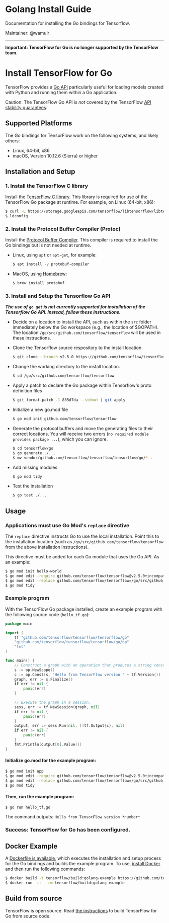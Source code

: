 # Golang Install Guide 

Documentation for installing the Go bindings for Tensorflow.

Maintainer: @wamuir

* * *

**Important: TensorFlow for Go is no longer supported by the
TensorFlow team.**

# Install TensorFlow for Go

TensorFlow provides a
[Go API](https://pkg.go.dev/github.com/tensorflow/tensorflow/tensorflow/go)
particularly useful for loading models created with Python and running them
within a Go application.

Caution: The TensorFlow Go API is *not* covered by the TensorFlow
[API stability guarantees](https://www.tensorflow.org/guide/versions).


## Supported Platforms

The Go bindings for TensorFlow work on the following systems, and likely others:

* Linux, 64-bit, x86
* macOS, Version 10.12.6 (Sierra) or higher


## Installation and Setup

### 1. Install the TensorFlow C library

Install the [TensorFlow C library](https://www.tensorflow.org/install/lang_c). This
library is required for use of the TensorFlow Go package at runtime. For example,
on Linux (64-bit, x86):

  ```sh
  $ curl -L https://storage.googleapis.com/tensorflow/libtensorflow/libtensorflow-cpu-linux-x86_64-2.5.0.tar.gz | tar xz --directory /usr/local
  $ ldconfig
  ```

### 2. Install the Protocol Buffer Compiler (Protoc)

Install the [Protocol Buffer Compiler](https://developers.google.com/protocol-buffers).
This compiler is required to install the Go bindings but is not needed at runtime.

- Linux, using `apt` or `apt-get`, for example:

  ```sh
  $ apt install -y protobuf-compiler
  ```

- MacOS, using [Homebrew](https://brew.sh/):

  ```sh
  $ brew install protobuf
  ```

### 3. Install and Setup the Tensorflow Go API

***The use of `go get` is not currently supported for installation of the Tensorflow Go API.
Instead, follow these instructions.***

- Decide on a location to install the API, such as within the `src` folder immediately below
the Go workspace (e.g., the location of $GOPATH).  The location `/go/src/github.com/tensorflow/tensorflow`
will be used in these instructions.

- Clone the Tensorflow source respository to the install location

  ```sh
  $ git clone --branch v2.5.0 https://github.com/tensorflow/tensorflow.git /go/src/github.com/tensorflow/tensorflow
  ```

- Change the working directory to the install location.
 
   ```sh
   $ cd /go/src/github.com/tensorflow/tensorflow
   ```

- Apply a patch to declare the Go package within Tensorflow's proto definition files

   ```sh
   $ git format-patch -1 835d7da --stdout | git apply
   ```

- Initialize a new go.mod file

   ```sh
   $ go mod init github.com/tensorflow/tensorflow
   ```

- Generate the protocol buffers and move the generating files to their correct locations.  You
will receive two errors (`no required module provides package ...`), which you can ignore.

   ```sh
   $ cd tensorflow/go
   $ go generate ./...
   $ mv vendor/github.com/tensorflow/tensorflow/tensorflow/go/* .
   ```

- Add missing modules

   ```sh
   $ go mod tidy
   ```

- Test the installation
   ```sh
   $ go test ./...
   ``` 


## Usage

### Applications must use Go Mod's `replace` directive

The `replace` directive instructs Go to use the local installation.  Point this
to the installation location (such as `/go/src/github.com/tensorflow/tensorflow`
from the above installation instructions).

This directive must be added for each Go module that uses the Go API. As an
example: 

```sh
$ go mod init hello-world
$ go mod edit -require github.com/tensorflow/tensorflow@v2.5.0+incompatible
$ go mod edit -replace github.com/tensorflow/tensorflow=/go/src/github.com/tensorflow/tensorflow
$ go mod tidy
```


### Example program

With the TensorFlow Go package installed, create an example program with the
following source code (`hello_tf.go`):

```go
package main

import (
	tf "github.com/tensorflow/tensorflow/tensorflow/go"
	"github.com/tensorflow/tensorflow/tensorflow/go/op"
	"fmt"
)

func main() {
	// Construct a graph with an operation that produces a string constant.
	s := op.NewScope()
	c := op.Const(s, "Hello from TensorFlow version " + tf.Version())
	graph, err := s.Finalize()
	if err != nil {
		panic(err)
	}

	// Execute the graph in a session.
	sess, err := tf.NewSession(graph, nil)
	if err != nil {
		panic(err)
	}
	output, err := sess.Run(nil, []tf.Output{c}, nil)
	if err != nil {
		panic(err)
	}
	fmt.Println(output[0].Value())
}
```

#### Initialize go.mod for the example program:

```sh
$ go mod init app
$ go mod edit -require github.com/tensorflow/tensorflow@v2.5.0+incompatible
$ go mod edit -replace github.com/tensorflow/tensorflow=/go/src/github.com/tensorflow/tensorflow
$ go mod tidy
```

#### Then, run the example program:

```sh
$ go run hello_tf.go
```

The command outputs: `Hello from TensorFlow version *number*`

### Success: TensorFlow for Go has been configured.


## Docker Example

A [Dockerfile is available](https://github.com/tensorflow/build/tree/master/golang_install_guide/example-program),
which executes the installation and setup process for the Go bindings and
builds the example program.  To use,
[install Docker](https://www.docker.com/get-started) and then run the
following commands:

```sh
$ docker build -t tensorflow/build:golang-example https://github.com/tensorflow/build.git#:golang_install_guide/example-program
$ docker run -it --rm tensorflow/build:golang-example
```

## Build from source

TensorFlow is open source. Read
[the instructions](https://github.com/tensorflow/tensorflow/blob/master/tensorflow/go/README.md)
to build TensorFlow for Go from source code.
